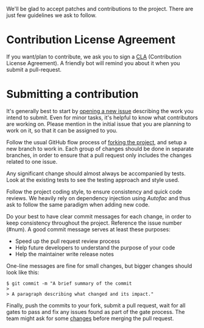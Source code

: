 We'll be glad to accept patches and contributions to the project. There are just few guidelines we ask to follow.

Contribution License Agreement
==============================

If you want/plan to contribute, we ask you to sign a [CLA](https://cla.microsoft.com/) (Contribution License Agreement).  A friendly bot will remind you about it when you submit a pull-request.

Submitting a contribution
=========================

It's generally best to start by [opening a new issue](https://help.github.com/articles/creating-an-issue) describing the work you intend to submit. Even for minor tasks, it's helpful to know what contributors are working on. Please mention in the initial issue that you are planning to work on it, so that it can be assigned to you.

Follow the usual GitHub flow process of [forking the project](https://help.github.com/articles/fork-a-repo), and setup a new branch to work in. Each group of changes should be done in separate branches, in order to ensure that a pull request only includes the changes related to one issue.

Any significant change should almost always be accompanied by tests. Look at the existing tests to see the testing approach and style used.  

Follow the project coding style, to ensure consistency and quick code reviews.  We heavily rely on dependency injection using *Autofac* and thus ask to follow the same paradigm when adding new code.

Do your best to have clear commit messages for each change, in order to keep consistency throughout the project. Reference the issue number (#num). A good commit message serves at least these purposes:
* Speed up the pull request review process
* Help future developers to understand the purpose of your code
* Help the maintainer write release notes

One-line messages are fine for small changes, but bigger changes should look like this:
```
$ git commit -m "A brief summary of the commit
>
> A paragraph describing what changed and its impact."
```

Finally, push the commits to your fork, submit a pull request, wait for all gates to pass and fix any issues found as part of the gate process.  The team might ask for some [changes](https://help.github.com/articles/committing-changes-to-a-pull-request-branch-created-from-a-fork) before merging the pull request.